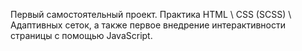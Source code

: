 Первый самостоятельный проект.
Практика HTML \ CSS (SCSS) \ Адаптивных сеток, а также первое внедрение интерактивности страницы с помощью JavaScript.
